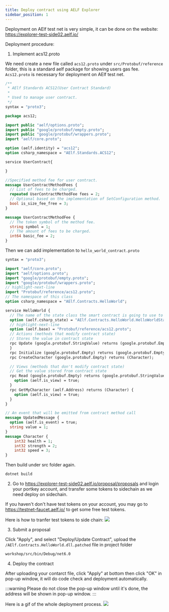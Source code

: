 ```yaml
---
title: Deploy contract using AELF Explorer
sidebar_position: 1
---
```


Deployment on AElf test net is very simple, it can be done on the website: https://explorer-test-side02.aelf.io/

Deployment procedure:

1. Implement acs12.proto

We need create a new file called `acs12.proto` under `src/Protobuf/reference` folder, this is a standard aelf package for showing users gas fee. `Acs12.proto` is necessary for deployment on AElf test net.

```protobuf copy
/**
 * AElf Standards ACS12(User Contract Standard)
 *
 * Used to manage user contract.
 */
syntax = "proto3";

package acs12;

import public "aelf/options.proto";
import public "google/protobuf/empty.proto";
import public "google/protobuf/wrappers.proto";
import "aelf/core.proto";

option (aelf.identity) = "acs12";
option csharp_namespace = "AElf.Standards.ACS12";

service UserContract{

}

//Specified method fee for user contract.
message UserContractMethodFees {
  // List of fees to be charged.
  repeated UserContractMethodFee fees = 2;
  // Optional based on the implementation of SetConfiguration method.
  bool is_size_fee_free = 3;
}

message UserContractMethodFee {
  // The token symbol of the method fee.
  string symbol = 1;
  // The amount of fees to be charged.
  int64 basic_fee = 2;
}
```

Then we can add implementation to `hello_world_contract.proto`

```protobuf copy
syntax = "proto3";

import "aelf/core.proto";
import "aelf/options.proto";
import "google/protobuf/empty.proto";
import "google/protobuf/wrappers.proto";
// highlight-next-line
import "Protobuf/reference/acs12.proto";
// The namespace of this class
option csharp_namespace = "AElf.Contracts.HelloWorld";

service HelloWorld {
  // The name of the state class the smart contract is going to use to access blockchain state
  option (aelf.csharp_state) = "AElf.Contracts.HelloWorld.HelloWorldState";
  // highlight-next-line
  option (aelf.base) = "Protobuf/reference/acs12.proto";
  // Actions (methods that modify contract state)
  // Stores the value in contract state
  rpc Update (google.protobuf.StringValue) returns (google.protobuf.Empty) {
  }
  rpc Initialize (google.protobuf.Empty) returns (google.protobuf.Empty);
  rpc CreateCharacter (google.protobuf.Empty) returns (Character);

  // Views (methods that don't modify contract state)
  // Get the value stored from contract state
  rpc Read (google.protobuf.Empty) returns (google.protobuf.StringValue) {
    option (aelf.is_view) = true;
  }
  rpc GetMyCharacter (aelf.Address) returns (Character) {
    option (aelf.is_view) = true;
  }
}

// An event that will be emitted from contract method call
message UpdatedMessage {
  option (aelf.is_event) = true;
  string value = 1;
}
message Character {
    int32 health = 1;
    int32 strength = 2;
    int32 speed = 3;
}
```

Then build under src folder again.

```bash copy
dotnet build
```

2. Go to https://explorer-test-side02.aelf.io/proposal/proposals and login your portkey account, and transfer some tokens to sidechain as we need deploy on sidechain.

If you haven't don't have test tokens on your account, you may go to https://testnet-faucet.aelf.io/ to get some free test tokens.

Here is how to tranfer test tokens to side chain:
![](/img/extension_sidechain.gif)

3. Submit a proposal

Click "Apply", and select "Deploy/Update Contract", upload the `/AElf.Contracts.HelloWorld.dll.patched` file in project folder

```bash copy
workshop/src/bin/Debug/net6.0
```

4. Deploy the contract

After uploading your contarct file, click "Apply" at bottom then click "OK" in pop-up window, it will do code check and deployment automatically.

:::warning
Please do not close the pop-up window until it's done, the address will be shown in pop-up window.
:::

Here is a gif of the whole deployment process.
![](/img/output.gif)
